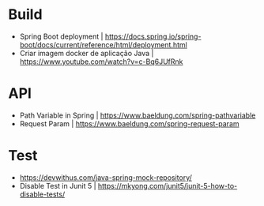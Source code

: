 # Build
- Spring Boot deployment | https://docs.spring.io/spring-boot/docs/current/reference/html/deployment.html
- Criar imagem docker de aplicação Java | https://www.youtube.com/watch?v=c-Bq6JUfRnk

# API
- Path Variable in Spring | https://www.baeldung.com/spring-pathvariable
- Request Param | https://www.baeldung.com/spring-request-param

# Test
- https://devwithus.com/java-spring-mock-repository/
- Disable Test in Junit 5 | https://mkyong.com/junit5/junit-5-how-to-disable-tests/